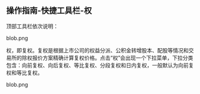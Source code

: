 ## 操作指南-快捷工具栏-权

顶部工具栏依次说明：

blob.png

权，即复权。复权是根据上市公司的权益分派、公积金转增股本、配股等情况和交易所的除权报价方案精确计算复权价格。点击“权”会出现一个下拉菜单，下拉分类包含：向前复权、向后复权、等比复权、分段复权和日内复权，一般默认为向前复权和等比复权。

blob.png 

                         